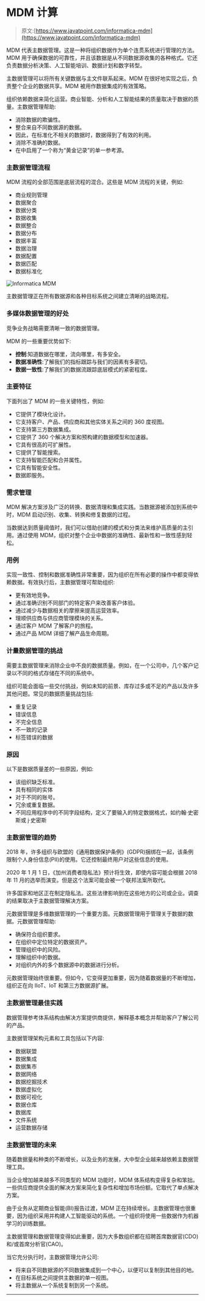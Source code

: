 # MDM 计算

> 原文:[https://www.javatpoint.com/informatica-mdm](https://www.javatpoint.com/informatica-mdm)

MDM 代表主数据管理。这是一种将组织数据作为单个连贯系统进行管理的方法。MDM 用于确保数据的可靠性，并且该数据是从不同数据源收集的各种格式。它还负责数据分析决策、人工智能培训、数据计划和数字转型。

主数据管理可以将所有关键数据与主文件联系起来。MDM 在很好地实现之后，负责整个企业的数据共享。MDM 被用作数据集成的有效策略。

组织依赖数据来简化运营。商业智能、分析和人工智能结果的质量取决于数据的质量。主数据管理帮助:

*   消除数据的欺骗性。
*   整合来自不同数据源的数据。
*   因此，在标准化不相关的数据时，数据得到了有效的利用。
*   消除不准确的数据。
*   在中启用了一个称为“黄金记录”的单一参考源。

### 主数据管理流程

MDM 流程的全部范围是底层流程的混合。这些是 MDM 流程的关键，例如:

*   商业规则管理
*   数据聚合
*   数据分类
*   数据收集
*   数据整合
*   数据分布
*   数据丰富
*   数据治理
*   数据配置
*   数据匹配
*   数据标准化

![Informatica MDM](../Images/a29ea1c32c3f33184769a550d214f864.png)

主数据管理正在所有数据源和各种目标系统之间建立清晰的战略流程。

### 多媒体数据管理的好处

竞争业务战略需要清晰一致的数据管理。

MDM 的一些重要优势如下:

*   **控制**:知道数据在哪里，流向哪里，有多安全。
*   **数据准确性**:了解我们的指标跟踪与我们的因素有多密切。
*   **数据一致性**:了解我们的数据流跟踪底层模式的紧密程度。

### 主要特征

下面列出了 MDM 的一些关键特性，例如:

*   它提供了模块化设计。
*   它支持客户、产品、供应商和其他实体关系之间的 360 度视图。
*   它支持第三方数据集成。
*   它提供了 360 个解决方案和预构建的数据模型和加速器。
*   它具有很高的可扩展性。
*   它提供了智能搜索。
*   它支持智能匹配和合并属性。
*   它具有智能安全性。
*   数据即服务。

### 需求管理

MDM 解决方案涉及广泛的转换、数据清理和集成实践。当数据源被添加到系统中时，MDM 启动识别、收集、转换和修复数据的过程。

当数据达到质量阈值时，我们可以借助创建的模式和分类法来维护高质量的主引用。通过使用 MDM，组织对整个企业中数据的准确性、最新性和一致性感到轻松。

### 用例

实现一致性、控制和数据准确性非常重要，因为组织在所有必要的操作中都变得依赖数据。有效执行后，主数据管理可帮助组织:

*   更有效地竞争。
*   通过准确识别不同部门的特定客户来改善客户体验。
*   通过减少与数据相关的摩擦来提高运营效率。
*   理顺供应商与供应商管理模块的关系。
*   通过客户 MDM 了解客户的旅程。
*   通过产品 MDM 详细了解产品生命周期。

### 计量数据管理的挑战

需要主数据管理来消除企业中不良的数据质量。例如，在一个公司中，几个客户记录以不同的格式存储在不同的系统中。

组织可能会面临一些交付挑战，例如未知的前景、库存过多或不足的产品以及许多其他问题。常见的数据质量挑战包括:

*   重复记录
*   错误信息
*   不完全信息
*   不一致的记录
*   标签错误的数据

### 原因

以下是数据质量差的一些原因，例如:

*   该组织缺乏标准。
*   具有相同的实体
*   对于不同的账号。
*   冗余或重复数据。
*   不同应用程序中的不同字段结构，定义了要输入的特定数据格式，如约翰·史密斯或 j·史密斯

### 主数据管理的趋势

2018 年，许多组织与欧盟的《通用数据保护条例》(GDPR)捆绑在一起，该条例限制个人身份信息(PII)的使用。它还控制最终用户对这些信息的使用。

2020 年 1 月 1 日，《加州消费者隐私法》预计将生效，即使内容可能会根据 2018 年 11 月的选举而演变。但是这个法案可能会被一个联邦法案所取代。

许多国家和地区正在制定隐私法。这些法律影响到在这些地方的公司或企业。调查的结果取决于主数据管理解决方案。

元数据管理是多维数据管理的一个重要方面。元数据管理用于管理关于数据的数据。元数据管理帮助:

*   确保符合组织要求。
*   在组织中定位特定的数据资产。
*   管理组织中的风险。
*   理解组织中的数据。
*   对组织内外的多个数据源中的数据进行分析。

元数据管理始终很重要。但如今，它变得更加重要，因为随着数据量的不断增加，组织正在向 IIoT、IoT 和第三方数据源扩展。

### 主数据管理最佳实践

数据管理参考体系结构由解决方案提供商提供，解释基本概念并帮助客户了解公司的产品。

主数据管理架构元素和工具包括以下内容:

*   数据联盟
*   数据集成
*   数据集市
*   数据网络
*   数据挖掘技术
*   数据虚拟化
*   数据可视化
*   数据仓库
*   数据库
*   文件系统
*   运营数据存储

### 主数据管理的未来

随着数据量和种类的不断增长，以及业务的发展，大中型企业越来越依赖主数据管理工具。

当企业增加越来越多不同类型的 MDM 功能时，MDM 体系结构变得复杂和笨拙。一些供应商提供全面的解决方案来简化复杂性和增加市场份额。它取代了单点解决方案。

由于业务从定期商业智能(BI)报告过渡，MDM 正在持续增长。主数据管理也很重要，因为组织采用并构建人工智能驱动的系统。一个组织将使用一些数据作为机器学习的训练数据。

主数据管理和数据管理变得如此重要，因为大多数组织都在招聘首席数据官(CDO)和/或首席分析官(CAO)。

当它充分执行时，主数据管理允许公司:

*   将来自不同数据源的不同数据集成到一个中心，以便可以复制到其他目的地。
*   在目标系统之间提供主数据的单一视图。
*   将主数据从一个系统复制到另一个系统。

* * *